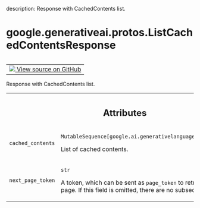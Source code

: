 description: Response with CachedContents list.

<div itemscope itemtype="http://developers.google.com/ReferenceObject">
<meta itemprop="name" content="google.generativeai.protos.ListCachedContentsResponse" />
<meta itemprop="path" content="Stable" />
</div>

# google.generativeai.protos.ListCachedContentsResponse

<!-- Insert buttons and diff -->

<table class="tfo-notebook-buttons tfo-api nocontent" align="left">
<td>
  <a target="_blank" href="https://github.com/googleapis/google-cloud-python/tree/main/packages/google-ai-generativelanguage/google/ai/generativelanguage_v1beta/types/cache_service.py#L71-L97">
    <img src="https://www.tensorflow.org/images/GitHub-Mark-32px.png" />
    View source on GitHub
  </a>
</td>
</table>



Response with CachedContents list.

<!-- Placeholder for "Used in" -->




<!-- Tabular view -->
 <table class="responsive fixed orange">
<colgroup><col width="214px"><col></colgroup>
<tr><th colspan="2"><h2 class="add-link">Attributes</h2></th></tr>

<tr>
<td>

`cached_contents`<a id="cached_contents"></a>

</td>
<td>

`MutableSequence[google.ai.generativelanguage.CachedContent]`

List of cached contents.

</td>
</tr><tr>
<td>

`next_page_token`<a id="next_page_token"></a>

</td>
<td>

`str`

A token, which can be sent as ``page_token`` to retrieve the
next page. If this field is omitted, there are no subsequent
pages.

</td>
</tr>
</table>



